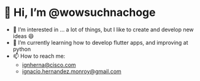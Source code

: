 # 👋 Hi, I’m @wowsuchnachoge
- 👀 I’m interested in ... a lot of things, but I like to create and develop new ideas 😄
- 🌱 I’m currently learning how to develop flutter apps, and improving at python
- 📫 How to reach me:
  - ignherna@cisco.com
  - ignacio.hernandez.monroy@gmail.com

<!---
wowsuchnachoge/wowsuchnachoge is a ✨ special ✨ repository because its `README.md` (this file) appears on your GitHub profile.
You can click the Preview link to take a look at your changes.
--->
